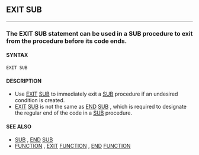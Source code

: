 ## EXIT SUB
---

### The EXIT SUB statement can be used in a SUB procedure to exit from the procedure before its code ends.

#### SYNTAX

`EXIT SUB`

#### DESCRIPTION
* Use [EXIT](./EXIT.md) [SUB](./SUB.md) to immediately exit a [SUB](./SUB.md) procedure if an undesired condition is created.
* [EXIT](./EXIT.md) [SUB](./SUB.md) is not the same as [END](./END.md) [SUB](./SUB.md) , which is required to designate the regular end of the code in a [SUB](./SUB.md) procedure.


#### SEE ALSO
* [SUB](./SUB.md) , [END](./END.md) [SUB](./SUB.md)
* [FUNCTION](./FUNCTION.md) , [EXIT](./EXIT.md) [FUNCTION](./FUNCTION.md) , [END](./END.md) [FUNCTION](./FUNCTION.md)
